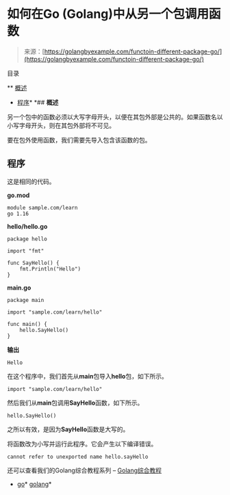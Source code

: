 <!--yml

类别：未分类

日期：2024-10-13 06:34:39

-->

# 如何在Go (Golang)中从另一个包调用函数

> 来源：[https://golangbyexample.com/functoin-different-package-go/](https://golangbyexample.com/functoin-different-package-go/)

目录

**   [概述](#Overview "Overview")

+   [程序](#Program "Program")*  *## **概述**

另一个包中的函数必须以大写字母开头，以便在其包外部是公共的。如果函数名以小写字母开头，则在其包外部将不可见。

要在包外使用函数，我们需要先导入包含该函数的包。

## **程序**

这是相同的代码。

**go.mod**

```
module sample.com/learn
go 1.16
```

**hello/hello.go**

```
package hello

import "fmt"

func SayHello() {
	fmt.Println("Hello")
}
```

**main.go**

```
package main

import "sample.com/learn/hello"

func main() {
    hello.SayHello()
}
```

**输出**

```
Hello
```

在这个程序中，我们首先从**main**包导入**hello**包，如下所示。

```
import "sample.com/learn/hello"
```

然后我们从**main**包调用**SayHello**函数，如下所示。

```
hello.SayHello()
```

之所以有效，是因为**SayHello**函数是大写的。

将函数改为小写并运行此程序。它会产生以下编译错误。

```
cannot refer to unexported name hello.sayHello
```

还可以查看我们的Golang综合教程系列 – [Golang综合教程](https://golangbyexample.com/golang-comprehensive-tutorial/)

+   [go](https://golangbyexample.com/tag/go/)*   [golang](https://golangbyexample.com/tag/golang/)*
